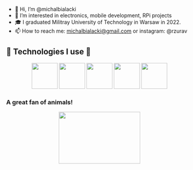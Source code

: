 


- 👋 Hi, I’m @michalbialacki
- 👀 I’m interested in electronics, mobile development, RPi projects
- :mortar_board: I graduated Militray University of Technology in Warsaw in 2022.
- 📫 How to reach me: michalbialacki@gmail.com or instagram: @rzurav

## :electric_plug: Technologies I use :electric_plug:
<p align="center">
  <img src = "https://github.com/michalbialacki/Icons/blob/main/android.png" width=70 height=70>
  <img src = "https://github.com/michalbialacki/Icons/blob/main/kotlin.png" width=70 height=70>
  <img src = "https://github.com/michalbialacki/Icons/blob/main/jetpack_compose.png" width=70 height=70>
  <img src = "https://github.com/michalbialacki/Icons/blob/main/firebase.png" width=70 height=70> 
  <img src = "https://github.com/michalbialacki/Icons/blob/main/photoshop.png" width=70 height=70> 

</p>

### A great fan of animals!
<p align="center">
<img src = "https://github.com/michalbialacki/Icons/blob/main/python_technologies.png" width=220 height=140 >
</p>




<!---
michalbialacki/michalbialacki is a ✨ special ✨ repository because its `README.md` (this file) appears on your GitHub profile.
You can click the Preview link to take a look at your changes.
--->

